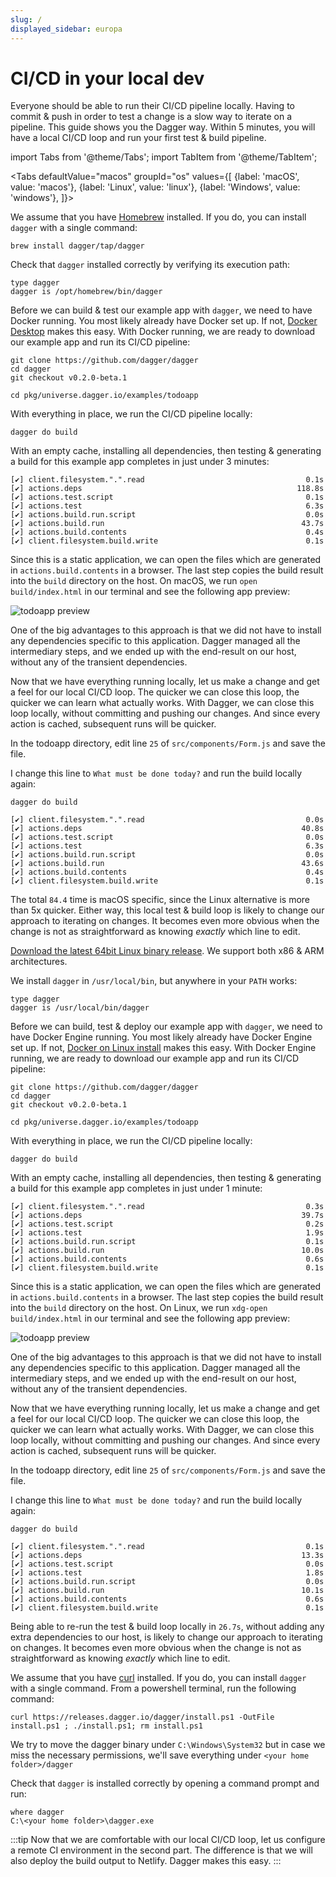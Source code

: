 ```yaml
---
slug: /
displayed_sidebar: europa
---
```


# CI/CD in your local dev

Everyone should be able to run their CI/CD pipeline locally.
Having to commit & push in order to test a change is a slow way to iterate on a pipeline.
This guide shows you the Dagger way.
Within 5 minutes, you will have a local CI/CD loop and run your first test & build pipeline.

import Tabs from '@theme/Tabs'; import TabItem from '@theme/TabItem';

<Tabs defaultValue="macos"
groupId="os"
values={[
{label: 'macOS', value: 'macos'}, {label: 'Linux', value: 'linux'}, {label: 'Windows', value: 'windows'},
]}>

<TabItem value="macos">

We assume that you have [Homebrew](https://brew.sh/) installed.
If you do, you can install `dagger` with a single command:

```shell
brew install dagger/tap/dagger
```

Check that `dagger` installed correctly by verifying its execution path:

```shell
type dagger
dagger is /opt/homebrew/bin/dagger
```

Before we can build & test our example app with `dagger`, we need to have Docker running.
You most likely already have Docker set up.
If not, [Docker Desktop](https://www.docker.com/products/docker-desktop) makes this easy.
With Docker running, we are ready to download our example app and run its CI/CD pipeline:

```shell
git clone https://github.com/dagger/dagger
cd dagger
git checkout v0.2.0-beta.1

cd pkg/universe.dagger.io/examples/todoapp
```

With everything in place, we run the CI/CD pipeline locally:

```shell
dagger do build
```

With an empty cache, installing all dependencies, then testing & generating a build for this example app completes in just under 3 minutes:

```shell
[✔] client.filesystem.".".read                                    0.1s
[✔] actions.deps                                                118.8s
[✔] actions.test.script                                           0.1s
[✔] actions.test                                                  6.3s
[✔] actions.build.run.script                                      0.0s
[✔] actions.build.run                                            43.7s
[✔] actions.build.contents                                        0.4s
[✔] client.filesystem.build.write                                 0.1s
```

Since this is a static application, we can open the files which are generated in `actions.build.contents` in a browser.
The last step copies the build result into the `build` directory on the host.
On macOS, we run `open build/index.html` in our terminal and see the following app preview:

![todoapp preview](/img/getting-started/todoapp.png)

One of the big advantages to this approach is that we did not have to install any dependencies specific to this application.
Dagger managed all the intermediary steps, and we ended up with the end-result on our host, without any of the transient dependencies.

Now that we have everything running locally, let us make a change and get a feel for our local CI/CD loop.
The quicker we can close this loop, the quicker we can learn what actually works.
With Dagger, we can close this loop locally, without committing and pushing our changes.
And since every action is cached, subsequent runs will be quicker.

In the todoapp directory, edit line `25` of `src/components/Form.js` and save the file.

I change this line to `What must be done today?` and run the build locally again:

```shell
dagger do build

[✔] client.filesystem.".".read                                    0.0s
[✔] actions.deps                                                 40.8s
[✔] actions.test.script                                           0.0s
[✔] actions.test                                                  6.3s
[✔] actions.build.run.script                                      0.0s
[✔] actions.build.run                                            43.6s
[✔] actions.build.contents                                        0.4s
[✔] client.filesystem.build.write                                 0.1s
```

The total `84.4` time is macOS specific, since the Linux alternative is more than 5x quicker.
Either way, this local test & build loop is likely to change our approach to iterating on changes.
It becomes even more obvious when the change is not as straightforward as knowing _exactly_ which line to edit.

</TabItem>

<TabItem value="linux">

[Download the latest 64bit Linux binary release](https://github.com/dagger/dagger/releases/latest).
We support both x86 & ARM architectures.

We install `dagger` in `/usr/local/bin`, but anywhere in your `PATH` works:

```shell
type dagger
dagger is /usr/local/bin/dagger
```

Before we can build, test & deploy our example app with `dagger`, we need to have Docker Engine running.
You most likely already have Docker Engine set up.
If not, [Docker on Linux install](https://docs.docker.com/engine/install/#server) makes this easy.
With Docker Engine running, we are ready to download our example app and run its CI/CD pipeline:

```shell
git clone https://github.com/dagger/dagger
cd dagger
git checkout v0.2.0-beta.1

cd pkg/universe.dagger.io/examples/todoapp
```

With everything in place, we run the CI/CD pipeline locally:

```shell
dagger do build
```

With an empty cache, installing all dependencies, then testing & generating a build for this example app completes in just under 1 minute:

```shell
[✔] client.filesystem.".".read                                    0.3s
[✔] actions.deps                                                 39.7s
[✔] actions.test.script                                           0.2s
[✔] actions.test                                                  1.9s
[✔] actions.build.run.script                                      0.1s
[✔] actions.build.run                                            10.0s
[✔] actions.build.contents                                        0.6s
[✔] client.filesystem.build.write                                 0.1s
```

Since this is a static application, we can open the files which are generated in `actions.build.contents` in a browser.
The last step copies the build result into the `build` directory on the host.
On Linux, we run `xdg-open build/index.html` in our terminal and see the following app preview:

![todoapp preview](/img/getting-started/todoapp.png)

One of the big advantages to this approach is that we did not have to install any dependencies specific to this application.
Dagger managed all the intermediary steps, and we ended up with the end-result on our host, without any of the transient dependencies.

Now that we have everything running locally, let us make a change and get a feel for our local CI/CD loop.
The quicker we can close this loop, the quicker we can learn what actually works.
With Dagger, we can close this loop locally, without committing and pushing our changes.
And since every action is cached, subsequent runs will be quicker.

In the todoapp directory, edit line `25` of `src/components/Form.js` and save the file.

I change this line to `What must be done today?` and run the build locally again:

```shell
dagger do build

[✔] client.filesystem.".".read                                    0.1s
[✔] actions.deps                                                 13.3s
[✔] actions.test.script                                           0.0s
[✔] actions.test                                                  1.8s
[✔] actions.build.run.script                                      0.0s
[✔] actions.build.run                                            10.1s
[✔] actions.build.contents                                        0.6s
[✔] client.filesystem.build.write                                 0.1s
```

Being able to re-run the test & build loop locally in `26.7s`, without adding any extra dependencies to our host, is likely to change our approach to iterating on changes.
It becomes even more obvious when the change is not as straightforward as knowing _exactly_ which line to edit.

</TabItem>

<TabItem value="windows">

We assume that you have [curl](https://curl.se/windows/) installed.
If you do, you can install `dagger` with a single command. From a powershell terminal, run the following command:

```shell
curl https://releases.dagger.io/dagger/install.ps1 -OutFile install.ps1 ; ./install.ps1; rm install.ps1
```

We try to move the dagger binary under `C:\Windows\System32` but
in case we miss the necessary permissions, we'll save everything under `<your home folder>/dagger`

Check that `dagger` is installed correctly by opening a command prompt and run:

```shell
where dagger
C:\<your home folder>\dagger.exe
```

</TabItem>
</Tabs>

:::tip
Now that we are comfortable with our local CI/CD loop, let us configure a remote CI environment in the second part.
The difference is that we will also deploy the build output to Netlify.
Dagger makes this easy.
:::
